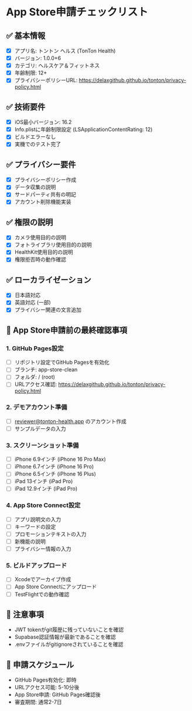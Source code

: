 # App Store申請チェックリスト

## ✅ 基本情報
- [x] アプリ名: トントン ヘルス (TonTon Health)
- [x] バージョン: 1.0.0+6
- [x] カテゴリ: ヘルスケア＆フィットネス
- [x] 年齢制限: 12+
- [x] プライバシーポリシーURL: https://delaxgithub.github.io/tonton/privacy-policy.html

## ✅ 技術要件
- [x] iOS最小バージョン: 16.2
- [x] Info.plistに年齢制限設定 (LSApplicationContentRating: 12)
- [x] ビルドエラーなし
- [x] 実機でのテスト完了

## ✅ プライバシー要件
- [x] プライバシーポリシー作成
- [x] データ収集の説明
- [x] サードパーティ共有の明記
- [x] アカウント削除機能実装

## ✅ 権限の説明
- [x] カメラ使用目的の説明
- [x] フォトライブラリ使用目的の説明
- [x] HealthKit使用目的の説明
- [x] 権限拒否時の動作確認

## ✅ ローカライゼーション
- [x] 日本語対応
- [x] 英語対応 (一部)
- [x] プライバシー関連の文言追加

## 📝 App Store申請前の最終確認事項

### 1. GitHub Pages設定
- [ ] リポジトリ設定でGitHub Pagesを有効化
- [ ] ブランチ: app-store-clean
- [ ] フォルダ: / (root)
- [ ] URLアクセス確認: https://delaxgithub.github.io/tonton/privacy-policy.html

### 2. デモアカウント準備
- [ ] reviewer@tonton-health.app のアカウント作成
- [ ] サンプルデータの入力

### 3. スクリーンショット準備
- [ ] iPhone 6.9インチ (iPhone 16 Pro Max)
- [ ] iPhone 6.7インチ (iPhone 16 Pro)
- [ ] iPhone 6.5インチ (iPhone 16 Plus)
- [ ] iPad 13インチ (iPad Pro)
- [ ] iPad 12.9インチ (iPad Pro)

### 4. App Store Connect設定
- [ ] アプリ説明文の入力
- [ ] キーワードの設定
- [ ] プロモーションテキストの入力
- [ ] 新機能の説明
- [ ] プライバシー情報の入力

### 5. ビルドアップロード
- [ ] Xcodeでアーカイブ作成
- [ ] App Store Connectにアップロード
- [ ] TestFlightでの動作確認

## 🚨 注意事項
- JWT tokenがgit履歴に残っていないことを確認
- Supabase認証情報が最新であることを確認
- .envファイルがgitignoreされていることを確認

## 📅 申請スケジュール
- GitHub Pages有効化: 即時
- URLアクセス可能: 5-10分後
- App Store申請: GitHub Pages確認後
- 審査期間: 通常2-7日